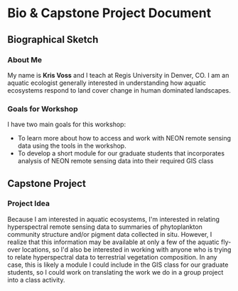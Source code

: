 # Bio & Capstone Project Document

## Biographical Sketch

### About Me

My name is **Kris Voss** and I teach at Regis University in Denver, CO. I am an aquatic ecologist generally interested in understanding how aquatic ecosystems respond to land cover change in human dominated landscapes.  

### Goals for Workshop

I have two main goals for this workshop:

* To learn more about how to access and work with NEON remote sensing data using the tools in the workshop.
* To develop a short module for our graduate students that incorporates analysis of NEON remote sensing data into their required GIS class

## Capstone Project

### Project Idea

Because I am interested in aquatic ecosystems, I'm interested in relating hyperspectral remote sensing data to summaries of phytoplankton community structure and/or pigment data collected in situ. However, I realize that this information may be available at only a few of the aquatic fly-over locations, so I'd also be interested in working with anyone who is trying to relate hyperspectral data to terrestrial vegetation composition. In any case, this is likely a module I could include in the GIS class for our graduate students, so I could work on translating the work we do in a group project into a class activity.
